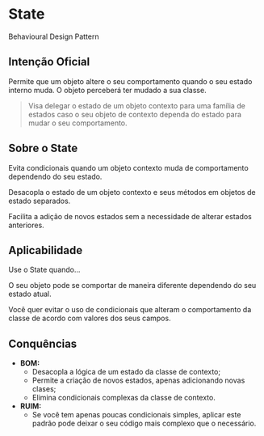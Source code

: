 # State 
Behavioural Design Pattern

## Intenção Oficial
Permite que um objeto altere o seu comportamento quando o seu estado interno muda. O objeto perceberá 
ter mudado a sua classe.

> Visa delegar o estado de um objeto contexto para uma família de estados
> caso o seu objeto de contexto dependa do estado para mudar o seu comportamento.

## Sobre o State
Evita condicionais quando um objeto contexto muda de comportamento dependendo do seu estado.

Desacopla o estado de um objeto contexto e seus métodos em objetos de estado separados.

Facilita a adição de novos estados sem a necessidade de alterar estados anteriores.

## Aplicabilidade
Use o State quando...

O seu objeto pode se comportar de maneira diferente dependendo do seu estado atual.

Você quer evitar o uso de condicionais que alteram o comportamento da classe de acordo com valores 
dos seus campos.

## Conquências
- **BOM:**
  - Desacopla a lógica de um estado da classe de contexto;
  - Permite a criação de novos estados, apenas adicionando novas clases;
  - Elimina condicionais complexas da classe de contexto.
- **RUIM:**
  - Se você tem apenas poucas condicionais simples, aplicar este padrão pode deixar o seu código mais complexo que o necessário.